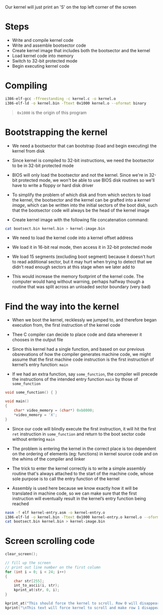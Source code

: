 Our kernel will just print an 'S' on the top left corner of the screen

# Steps

- Write and compile kernel code
- Write and assemble bootsector code
- Create kernel image that includes both the bootsector and the kernel
- Load kernel code into memory
- Switch to 32-bit protected mode
- Begin executing kernel code

# Compiling

```sh
i386-elf-gcc -ffreestanding -c kernel.c -o kernel.o
i386-elf-ld -o kernel.bin -Ttext 0x1000 kernel.o --oformat binary
```

> `0x1000` is the origin of this program

# Bootstrapping the kernel

- We need a bootsector that can bootstrap (load and begin executing) the kernel from disk
- Since kernel is compiled to 32-bit instructions, we need the bootsector to be in 32-bit protected mode
- BIOS will only load the bootsector and not the kernel. Since we're in 32-bit protected mode, we won't be able to use BIOS disk routines so we'll have to write a floppy or hard disk driver

- To simplify the problem of which disk and from which sectors to load the kernel, the bootsector and the kernel can be grafted into a *kernel image*, which can be written into the initial sectors of the boot disk, such that the bootsector code will always be the head of the kernel image

- Create kernel image with the following file concatenation command:
```sh
cat bootsect.bin kernel.bin > kernel-image.bin
```

- We need to load the kernel code into a kernel offset address
- We load it in 16-bit real mode, then access it in 32-bit protected mode

- We load 15 segments (excluding boot segment) because it doesn't hurt to read additional sector, but it may hurt when trying to detect that we didn’t read enough sectors at this stage when we later add to
- This would increase the memory footprint of the kernel code. The computer would hang without warning, perhaps halfway though a routine that was split across an unloaded sector boundary (very bad)

# Find the way into the kernel

- When we boot the kernel, recklessly we jumped to, and therefore began execution from, the first instruction of the kernel code
- Thee C compiler can decide to place code and data whereever it chooses in the output file
- Since this kernel had a single function, and based on our previous obsrevations of how the compiler generates machine code, we might assume that the first machine code instruction is the first instruction of kernel’s entry function: `main`

- If we had an extra function, say `some_function`, the compiler will precede the instructions of the intended entry function `main` by those of `some_function`
```c
void some_function() { }

void main()
{
    char* video_memory = (char*) 0xb8000;
    *video_memory = 'X';
}
```

- Since our code will blindly execute the first instruction, it will hit the first `ret` instruction in `some_function` and return to the boot sector code without entering `main`
- The problem is entering the kernel in the correct place is too dependent on the ordering of elements (eg: functions) in kernel source code and on the whims of the compiler and linker

- The trick to enter the kernel correctly is to write a simple assembly routine that's always attached to the start of the machine code, whose sole purpose is to call the entry function of the kernel
- Assembly is used here because we know exactly how it will be translated in machine code, so we can make sure that the first instruction will eventually result in the kernel’s entry function being reached

```sh
nasm -f elf kernel-entry.asm -o kernel-entry.o
i386-elf-ld -o kernel.bin -Ttext 0x1000 kernel-entry.o kernel.o --oformat binary
cat bootsect.bin kernel.bin > kernel-image.bin
```

# Screen scrolling code

```c
clear_screen();

// fill up the screen
// print out line number on the first column
for (int i = 0; i < 24; i++)
{
    char str[255];
    int_to_ascii(i, str);
    kprint_at(str, 0, i);
}

kprint_at("This should force the kernel to scroll. Row 0 will disappear", 60, 24);
kprint("\nThis text will force kernel to scroll and make row 1 disappear");
```
